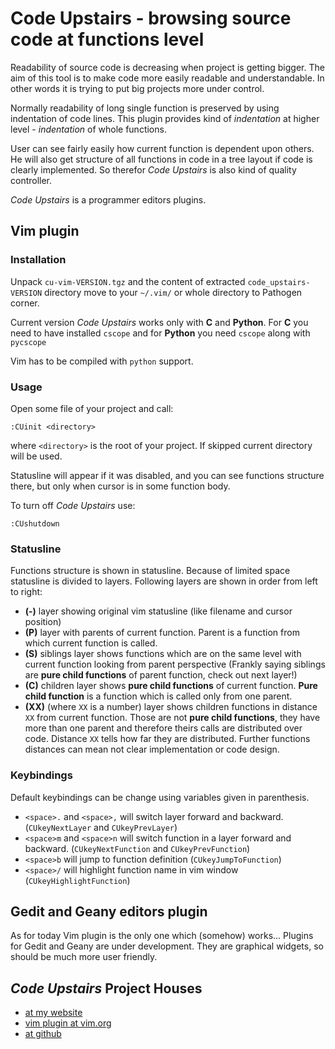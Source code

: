 # Code Upstairs - browsing source code at functions level #

Readability of source code is decreasing when project is getting bigger. The
aim of this tool is to make code more easily readable and understandable.
In other words it is trying to put big projects more under control.

Normally readability of long single function is preserved by using indentation of
code lines. This plugin provides kind of *indentation* at higher level -
*indentation* of whole functions. 

User can see fairly easily how current function is dependent upon others. He
will also get structure of all functions in code in a tree layout if code is clearly
implemented. So therefor _Code Upstairs_ is also kind of quality controller.

_Code Upstairs_ is a programmer editors plugins. 

## Vim plugin ##

### Installation ###
Unpack `cu-vim-VERSION.tgz` and the content of extracted `code_upstairs-VERSION` directory move
to your `~/.vim/` or whole directory to Pathogen corner. 

Current version _Code Upstairs_ works only with **C** and **Python**. 
For **C** you need to have installed `cscope` and
for **Python** you need `cscope` along with `pycscope` 

Vim has to be compiled with `python` support. 

### Usage ###
Open some file of your project and call:

    :CUinit <directory> 

where `<directory>` is the root of your project. 
If skipped current directory will be used.

Statusline will appear if it was disabled, and you can see 
functions structure there,
but only when cursor is in some function body.

To turn off _Code Upstairs_ use:

    :CUshutdown

### Statusline ###
Functions structure is shown in statusline.
Because of limited space statusline is divided to layers. 
Following layers are shown in order from left to right:

+ __(-)__ layer showing original vim statusline (like filename and cursor position)
+ __(P)__ layer with parents of current function. Parent is a function from
    which current function is called.
+ __(S)__ siblings layer shows functions which are on the same level with
   current function looking from parent perspective (Frankly saying siblings are
   __pure child functions__ of parent function, check out next layer!)
+ __(C)__ children layer shows __pure child functions__ of current function.
   __Pure child function__ is a function which is called only from one parent. 
+ __(XX)__ (where `XX` is a number) layer shows children functions in distance
   `XX` from current function. Those are not __pure child
   functions__, they have more than one parent and therefore theirs calls are
   distributed over code. Distance `XX` tells how far they are distributed.
   Further functions distances can mean not clear implementation or code design.

### Keybindings ###
Default keybindings can be change using variables given in parenthesis. 

+ `<space>.` and `<space>,` will switch layer forward and backward.
  (`CUkeyNextLayer` and `CUkeyPrevLayer`)
+ `<space>m` and `<space>n` will switch function in a layer forward and
  backward. (`CUkeyNextFunction` and `CUkeyPrevFunction`)
+ `<space>b` will jump to function definition (`CUkeyJumpToFunction`)
+ `<space>/` will highlight function name in vim window (`CUkeyHighlightFunction`)

## Gedit and Geany editors plugin ##
As for today Vim plugin is the only one which (somehow) works...
Plugins for Gedit and Geany are under development. They are graphical widgets, 
so should be much more user friendly. 

## _Code Upstairs_ Project Houses ##


* [at my website](http://www.cofoh.com/code_upstairs)
* [vim plugin at vim.org](http://www.vim.org/scripts/script.php?script_id=4498)
* [at github](http://github.com/wyderkat/code_upstairs)
